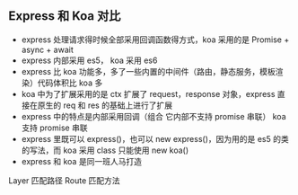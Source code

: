 ## Express 和 Koa 对比
- express 处理请求得时候全部采用回调函数得方式，koa 采用的是 Promise + async + await
- express 内部采用 es5， koa 采用 es6
- express 比 koa 功能多，多了一些内置的中间件（路由，静态服务，模板渲染）代码体积比 koa 多
- koa 中为了扩展采用的是 ctx 扩展了 request，response 对象，express 直接在原生的 req 和 res 的基础上进行了扩展
- express 中的特点是内部采用回调（组合 它内部不支持 promise 串联） koa 支持 promise 串联
- express 里既可以 express()，也可以 new express()，因为用的是 es5 的类的写法，而 koa 采用 class 只能使用 new koa()
- express 和 koa 是同一班人马打造


Layer 匹配路径
Route 匹配方法